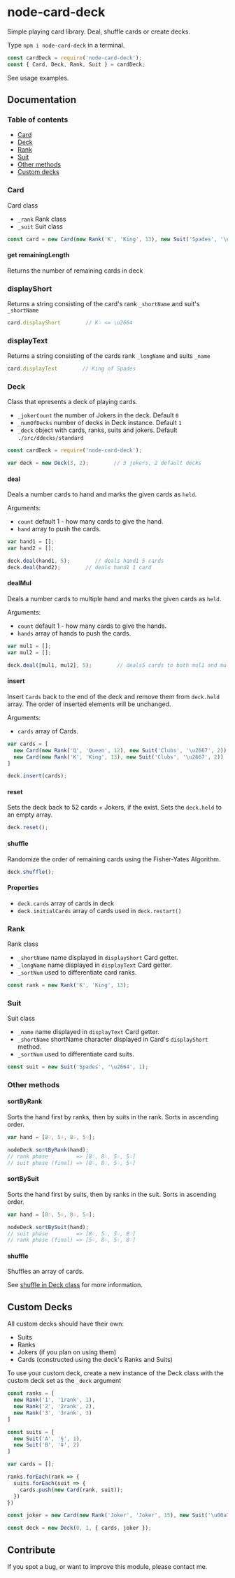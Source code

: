 # node-card-deck

Simple playing card library. Deal, shuffle cards or create decks.

Type `npm i node-card-deck` in a terminal.

```js
const cardDeck = require('node-card-deck');
const { Card, Deck, Rank, Suit } = cardDeck;
```

See usage examples.

## Documentation

### Table of contents

* [Card](#card)
* [Deck](#deck)
* [Rank](#rank)
* [Suit](#suit)
* [Other methods](#other-methods)
* [Custom decks](#custom-Decks)

<a name="card"></a>

### Card

Card class

* `_rank` Rank class
* `_suit` Suit class

```js
const card = new Card(new Rank('K', 'King', 13), new Suit('Spades', '\u2664', 1));
```

#### get remainingLength

Returns the number of remaining cards in deck

### displayShort

Returns a string consisting of the card's rank `_shortName` and suit's `_shortName`

```js
card.displayShort        // K♤ <= \u2664
```

### displayText

Returns a string consisting of the cards rank `_longName` and suits `_name`

```js
card.displayText        // King of Spades
```

<a name="deck"></a>

### Deck

Class that epresents a deck of playing cards.

* `_jokerCount` the number of Jokers in the deck. Default `0`
* `_numOfDecks` number of decks in Deck instance. Default `1`
* `_deck` object with cards, ranks, suits and jokers. Default `./src/ddecks/standard`

```js
const cardDeck = require('node-card-deck');

var deck = new Deck(3, 2);        // 3 jokers, 2 default decks
```

#### deal

Deals a number cards to hand and marks the given cards as `held`.

Arguments:

* `count` default 1 - how many cards to give the hand.
* `hand` array to push the cards.

```js
var hand1 = [];
var hand2 = [];

deck.deal(hand1, 5);        // deals hand1 5 cards
deck.deal(hand2);        // deals hand1 1 card
```

#### dealMul

Deals a number cards to multiple hand and marks the given cards as `held`.

Arguments:

* `count` default 1 - how many cards to give the hands.
* `hands` array of hands to push the cards.

```js
var mul1 = [];
var mul2 = [];

deck.deal([mul1, mul2], 5);        // deals5 cards to both mul1 and mul2
```

#### insert

Insert `Cards` back to the end of the deck and remove them from `deck.held` array. The order of inserted elements will be unchanged.

Arguments:

* `cards` array of Cards.

```js
var cards = [
  new Card(new Rank('Q', 'Queen', 12), new Suit('Clubs', '\u2667', 2)),
  new Card(new Rank('K', 'King', 13), new Suit('Clubs', '\u2667', 2))
]

deck.insert(cards);
```

#### reset

Sets the deck back to 52 cards + Jokers, if the exist. Sets the `deck.held` to an empty array.

```js
deck.reset();
```

#### shuffle

Randomize the order of remaining cards using the Fisher-Yates Algorithm.

```js
deck.shuffle();
```

#### Properties

* `deck.cards` array of cards in deck
* `deck.initialCards` array of cards used in `deck.restart()`

<a name="rank"></a>

### Rank

Rank class

* `_shortName` name displayed in `displayShort` Card getter.
* `_longName` name displayed in `displayText` Card getter.
* `_sortNum` used to differentiate card ranks.

```js
const rank = new Rank('K', 'King', 13);
```

<a name="suit"></a>

### Suit

Suit class

* `_name` name displayed in `displayText` Card getter.
* `_shortName` shortName character displayed in Card's `displayShort` method.
* `_sortNum` used to differentiate card suits.

```js
const suit = new Suit('Spades', '\u2664', 1);
```

<a name="other-methods"></a>

### Other methods

#### sortByRank

Sorts the hand first by ranks, then by suits in the rank. Sorts in ascending order.

```js
var hand = [8♡, 5♧, 8♤, 5♤];

nodeDeck.sortByRank(hand);
// rank phase         => [8♡, 8♤, 5♧, 5♤]
// suit phase (final) => [8♤, 8♡, 5♤, 5♧]
```

#### sortBySuit

Sorts the hand first by suits, then by ranks in the suit. Sorts in ascending order.

```js
var hand = [8♡, 5♧, 8♤, 5♤];

nodeDeck.sortBySuit(hand);
// suit phase         => [8♤, 5♤, 5♧, 8♡]
// rank phase (final) => [5♤, 8♤, 5♧, 8♡]
```

#### shuffle

Shuffles an array of cards.

See [shuffle in Deck class](#deck) for more information.

<a name="custom decks"></a>

## Custom Decks

All custom decks should have their own:

* Suits
* Ranks
* Jokers (if you plan on using them)
* Cards (constructed using the deck's Ranks and Suits)

To use your custom deck, create a new instance of the Deck class with the custom deck set as the `_deck` argument

```js
const ranks = [
  new Rank('1', '1rank', 1),
  new Rank('2', '2rank', 2),
  new Rank('3', '3rank', 3)
]

const suits = [
  new Suit('A', '§', 1),
  new Suit('B', '‡', 2)
]

var cards = [];

ranks.forEach(rank => {
  suits.forEach(suit => {
    cards.push(new Card(rank, suit));
  })
})

const joker = new Card(new Rank('Joker', 'Joker', 15), new Suit('\u00a7', '\u00a7', 0));

const deck = new Deck(0, 1, { cards, joker });
```

## Contribute

If you spot a bug, or want to improve this module, please contact me.
